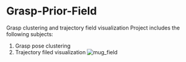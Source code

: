 # Grasp-Prior-Field
Grasp clustering and trajectory field visualization
Project includes the following subjects:
1. Grasp pose clustering
2. Trajectory filed visualization
![mug_field](https://user-images.githubusercontent.com/50541193/223061065-7f31ce16-1c08-4e80-ac43-31dc4f1c25d9.png)
